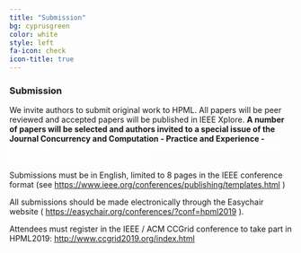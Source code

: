 ```yaml
---
title: "Submission"
bg: cyprusgreen
color: white
style: left
fa-icon: check
icon-title: true
---
```


### Submission

We invite authors to submit original work to HPML. All papers will be peer reviewed and accepted papers will be published in IEEE Xplore. **A number of papers will be selected and authors invited to a special issue of the Journal Concurrency and Computation - Practice and Experience - <a href="http://www.cc-pe.net/journalinfo/issues/2019.html#HPML2019" style="color:white">Special Issue on Advances in Parallel and High Performance Computing for Artificial Intelligence Applications</a>**

Submissions must be in English, limited to 8 pages in the IEEE conference format (see <a href="https://www.ieee.org/conferences/publishing/templates.html" style="color:white">https://www.ieee.org/conferences/publishing/templates.html</a> )

All submissions should be made electronically through the Easychair website ( <a href="https://easychair.org/conferences/?conf=hpml2019" style="color:white">https://easychair.org/conferences/?conf=hpml2019</a> ).

Attendees must register in the IEEE / ACM CCGrid conference to take part in HPML2019: <a href="http://www.ccgrid2019.org/index.html" style="color:white">http://www.ccgrid2019.org/index.html</a>
